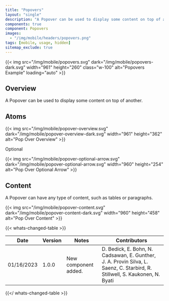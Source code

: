 ```yaml
---
title: "Popovers"
layout: "single"
description: "A Popover can be used to display some content on top of another"
components: true
component: Popovers
images:
  - "/img/mobile/headers/popovers.png"
tags: [mobile, usage, hidden]
sitemap_exclude: true
---
```


{{< img src="/img/mobile/popovers.svg" dark="/img/mobile/popovers-dark.svg" width="961" height="260" class="w-100" alt="Popovers Example" loading="auto" >}}

## Overview

A Popover can be used to display some content on top of another.

## Atoms

{{< img src="/img/mobile/popover-overview.svg" dark="/img/mobile/popover-overview-dark.svg" width="961" height="362" alt="Pop Over Overview" >}}

Optional

{{< img src="/img/mobile/popover-optional-arrow.svg" dark="/img/mobile/popover-optional-arrow.svg" width="960" height="254" alt="Pop Over Optional Arrow" >}}

## Content

A Popover can have any type of content, such as tables or paragraphs.

{{< img src="/img/mobile/popover-content.svg" dark="/img/mobile/popover-content-dark.svg" width="960" height="458" alt="Pop Over Content" >}}

{{< whats-changed-table >}}

| Date       | Version | Notes                | Contributors                                                                                                                |
| ---------- | ------- | -------------------- | --------------------------------------------------------------------------------------------------------------------------- |
| 01/16/2023 | 1.0.0   | New component added. | D. Bedick, E. Bohn, N. Cadsawan, E. Gunther, J. A. Provin Silva, L. Saenz, C. Starbird, R. Stillwell, S. Kaukonen, N. Byati |

{{</ whats-changed-table >}}
